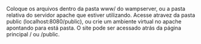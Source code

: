 Coloque os arquivos dentro da pasta www/ do wampserver, ou a pasta relativa do servidor apache que estiver utilizando.
Acesse atravez da pasta public (localhost:8080/public), ou crie um ambiente virtual no apache apontando para está pasta.
O site pode ser acessado atrás da página principal / ou /public.
